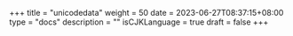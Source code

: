 +++
title = "unicodedata"
weight = 50
date = 2023-06-27T08:37:15+08:00
type = "docs"
description = ""
isCJKLanguage = true
draft = false
+++